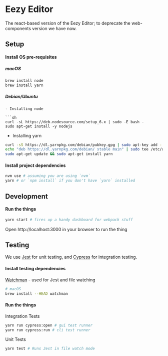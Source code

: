 # Eezy Editor

The react-based version of the Eezy Editor; to deprecate the web-components version we have now.

## Setup

#### Install OS pre-requisites

##### macOS

```sh
brew install node
brew install yarn
```

##### Debian/Ubuntu
```
- Installing node

```sh
curl -sL https://deb.nodesource.com/setup_6.x | sudo -E bash -
sudo apt-get install -y nodejs
```

- Installing yarn

```sh
curl -sS https://dl.yarnpkg.com/debian/pubkey.gpg | sudo apt-key add -
echo "deb https://dl.yarnpkg.com/debian/ stable main" | sudo tee /etc/apt/sources.list.d/yarn.list
sudo apt-get update && sudo apt-get install yarn
```

#### Install project dependencies

```sh
nvm use # assuming you are using `nvm`
yarn # or `npm install` if you don't have `yarn` installed
```

## Development

#### Run the things

```sh
yarn start # fires up a handy dashboard for webpack stuff
```

Open http://localhost:3000 in your browser to run the thing

## Testing

We use [Jest](https://facebook.github.io/jest/docs/en/tutorial-react.html) for unit testing, and [Cypress](https://cypress.io) for integration testing.

#### Install testing dependencies

[Watchman](https://facebook.github.io/watchman/docs/install.html) - used for Jest and file watching

```sh
# macOS
brew install --HEAD watchman
```

#### Run the things

Integration Tests

```sh
yarn run cypress:open # gui test runner
yarn run cypress:run # cli test runner
```

Unit Tests

```sh
yarn test # Runs Jest in file watch mode
```
